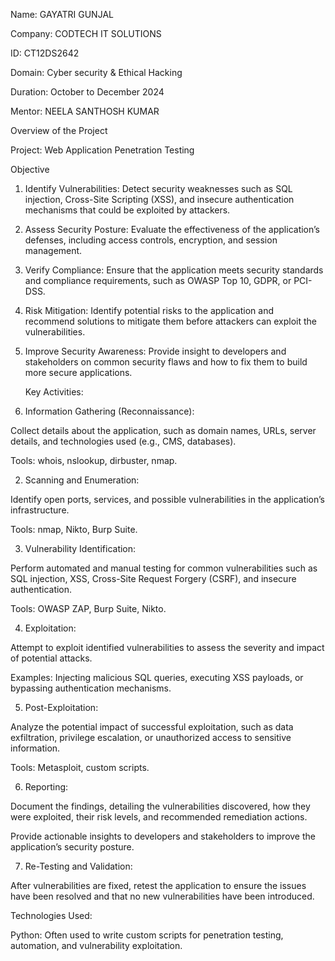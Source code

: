 Name: GAYATRI GUNJAL

Company: CODTECH IT SOLUTIONS

ID: CT12DS2642

Domain: Cyber security & Ethical Hacking

Duration: October to December 2024

Mentor: NEELA SANTHOSH KUMAR

Overview of the Project

Project: Web Application Penetration Testing

Objective

1. Identify Vulnerabilities: Detect security weaknesses such as SQL injection, Cross-Site Scripting (XSS), and insecure authentication mechanisms that could be exploited by attackers.

2. Assess Security Posture: Evaluate the effectiveness of the application’s defenses, including access controls, encryption, and session management.

3. Verify Compliance: Ensure that the application meets security standards and compliance requirements, such as OWASP Top 10, GDPR, or PCI-DSS.

4. Risk Mitigation: Identify potential risks to the application and recommend solutions to mitigate them before attackers can exploit the vulnerabilities.

5. Improve Security Awareness: Provide insight to developers and stakeholders on common security flaws and how to fix them to build more secure applications.


   Key Activities:
   
 1. Information Gathering (Reconnaissance):

Collect details about the application, such as domain names, URLs, server details, and technologies used (e.g., CMS, databases).

Tools: whois, nslookup, dirbuster, nmap.

2. Scanning and Enumeration:

Identify open ports, services, and possible vulnerabilities in the application’s infrastructure.

Tools: nmap, Nikto, Burp Suite.

3. Vulnerability Identification:

Perform automated and manual testing for common vulnerabilities such as SQL injection, XSS, Cross-Site Request Forgery (CSRF), and insecure authentication.

Tools: OWASP ZAP, Burp Suite, Nikto.

4. Exploitation:

Attempt to exploit identified vulnerabilities to assess the severity and impact of potential attacks.

Examples: Injecting malicious SQL queries, executing XSS payloads, or bypassing authentication mechanisms.

5. Post-Exploitation:

Analyze the potential impact of successful exploitation, such as data exfiltration, privilege escalation, or unauthorized access to sensitive information.

Tools: Metasploit, custom scripts.

6. Reporting:

Document the findings, detailing the vulnerabilities discovered, how they were exploited, their risk levels, and recommended remediation actions.

Provide actionable insights to developers and stakeholders to improve the application’s security posture.

7. Re-Testing and Validation:

After vulnerabilities are fixed, retest the application to ensure the issues have been resolved and that no new vulnerabilities have been introduced.

Technologies Used:

Python: Often used to write custom scripts for penetration testing, automation, and vulnerability exploitation.
